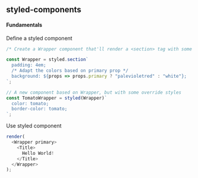 ## styled-components

#### Fundamentals

Define a styled component

```js
/* Create a Wrapper component that'll render a <section> tag with some styles */

const Wrapper = styled.section`
  padding: 4em;
  /* Adapt the colors based on primary prop */
  background: ${props => props.primary ? "palevioletred" : "white"};
`;

// A new component based on Wrapper, but with some override styles
const TomatoWrapper = styled(Wrapper)`
  color: tomato;
  border-color: tomato;
`;
```

Use styled component

```js
render(
  <Wrapper primary>
    <Title>
      Hello World!
    </Title>
  </Wrapper>
);
```
